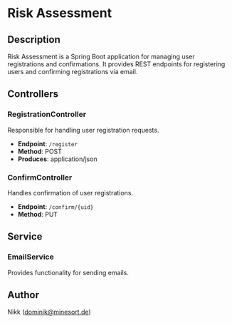 # Risk Assessment

## Description

Risk Assessment is a Spring Boot application for managing user registrations and confirmations. It provides REST endpoints for registering users and confirming registrations via email.

## Controllers

### RegistrationController

Responsible for handling user registration requests.

- **Endpoint**: `/register`
- **Method**: POST
- **Produces**: application/json

### ConfirmController

Handles confirmation of user registrations.

- **Endpoint**: `/confirm/{uid}`
- **Method**: PUT

## Service

### EmailService

Provides functionality for sending emails.

## Author

Nikk (dominik@minesort.de)
